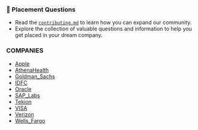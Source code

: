 ### 📌 Placement Questions

- Read the [`contributing.md`](./contributing.md) to learn how you can expand our community.
- Explore the collection of valuable questions and information to help you get placed in your dream company.

### COMPANIES
- [Apple](https://github.com/themysterysolver/PLACEMENT-QUESTIONS/tree/main/Apple)
- [AthenaHealth](https://github.com/themysterysolver/PLACEMENT-QUESTIONS/tree/main/AthenaHealth)
- [Goldman_Sachs](https://github.com/themysterysolver/PLACEMENT-QUESTIONS/tree/main/Goldman_Sachs)
- [IDFC](https://github.com/themysterysolver/PLACEMENT-QUESTIONS/tree/main/IDFC)
- [Oracle](https://github.com/themysterysolver/PLACEMENT-QUESTIONS/tree/main/Oracle)
- [SAP_Labs](https://github.com/themysterysolver/PLACEMENT-QUESTIONS/tree/main/SAP_Labs)
- [Tekion](https://github.com/themysterysolver/PLACEMENT-QUESTIONS/tree/main/Tekion)
- [VISA](https://github.com/themysterysolver/PLACEMENT-QUESTIONS/tree/main/VISA)
- [Verizon](https://github.com/themysterysolver/PLACEMENT-QUESTIONS/tree/main/Verizon)
- [Wells_Fargo](https://github.com/themysterysolver/PLACEMENT-QUESTIONS/tree/main/Wells_Fargo)
